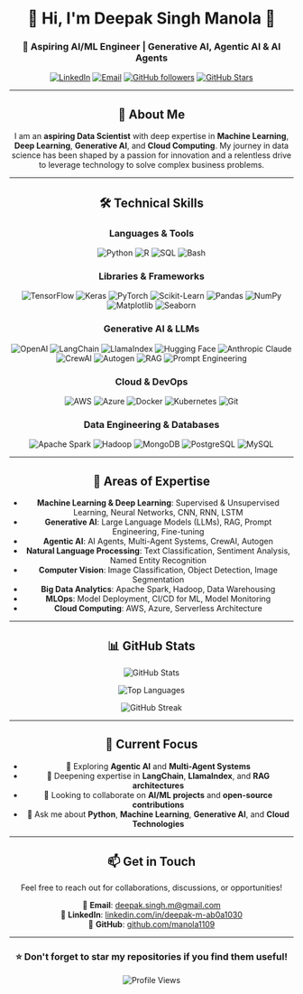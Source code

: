 <div align="center">

# 👋 Hi, I'm **Deepak Singh Manola** 🚀

### 💼 Aspiring AI/ML Engineer | Generative AI, Agentic AI & AI Agents

[![LinkedIn](https://img.shields.io/badge/LinkedIn-0077B5?style=for-the-badge&logo=linkedin&logoColor=white)](https://www.linkedin.com/in/deepak-m-ab0a1030/)
[![Email](https://img.shields.io/badge/Email-D14836?style=for-the-badge&logo=gmail&logoColor=white)](mailto:deepak.singh.m@gmail.com)
[![GitHub followers](https://img.shields.io/github/followers/manola1109?style=for-the-badge&logo=github)](https://github.com/manola1109)
[![GitHub Stars](https://img.shields.io/github/stars/manola1109?style=for-the-badge&logo=github)](https://github.com/manola1109?tab=repositories)

---

## 🌟 About Me

I am an **aspiring Data Scientist** with deep expertise in **Machine Learning**, **Deep Learning**, **Generative AI**, and **Cloud Computing**. My journey in data science has been shaped by a passion for innovation and a relentless drive to leverage technology to solve complex business problems.

---

## 🛠️ Technical Skills

### Languages & Tools
![Python](https://img.shields.io/badge/Python-3776AB?style=for-the-badge&logo=python&logoColor=white)
![R](https://img.shields.io/badge/R-276DC3?style=for-the-badge&logo=r&logoColor=white)
![SQL](https://img.shields.io/badge/SQL-4479A1?style=for-the-badge&logo=postgresql&logoColor=white)
![Bash](https://img.shields.io/badge/Bash-4EAA25?style=for-the-badge&logo=gnu-bash&logoColor=white)

### Libraries & Frameworks
![TensorFlow](https://img.shields.io/badge/TensorFlow-FF6F00?style=for-the-badge&logo=tensorflow&logoColor=white)
![Keras](https://img.shields.io/badge/Keras-D00000?style=for-the-badge&logo=keras&logoColor=white)
![PyTorch](https://img.shields.io/badge/PyTorch-EE4C2C?style=for-the-badge&logo=pytorch&logoColor=white)
![Scikit-Learn](https://img.shields.io/badge/Scikit--Learn-F7931E?style=for-the-badge&logo=scikit-learn&logoColor=white)
![Pandas](https://img.shields.io/badge/Pandas-150458?style=for-the-badge&logo=pandas&logoColor=white)
![NumPy](https://img.shields.io/badge/NumPy-013243?style=for-the-badge&logo=numpy&logoColor=white)
![Matplotlib](https://img.shields.io/badge/Matplotlib-3776AB?style=for-the-badge&logo=python&logoColor=white)
![Seaborn](https://img.shields.io/badge/Seaborn-3776AB?style=for-the-badge&logo=python&logoColor=white)

### Generative AI & LLMs
![OpenAI](https://img.shields.io/badge/OpenAI-412991?style=for-the-badge&logo=openai&logoColor=white)
![LangChain](https://img.shields.io/badge/LangChain-121212?style=for-the-badge&logo=chainlink&logoColor=white)
![LlamaIndex](https://img.shields.io/badge/LlamaIndex-8A2BE2?style=for-the-badge&logo=llama&logoColor=white)
![Hugging Face](https://img.shields.io/badge/Hugging%20Face-FFD21E?style=for-the-badge&logo=huggingface&logoColor=black)
![Anthropic Claude](https://img.shields.io/badge/Anthropic%20Claude-181818?style=for-the-badge&logo=anthropic&logoColor=white)
![CrewAI](https://img.shields.io/badge/CrewAI-FF6B6B?style=for-the-badge&logo=ai&logoColor=white)
![Autogen](https://img.shields.io/badge/Autogen-00C4CC?style=for-the-badge&logo=ai&logoColor=white)
![RAG](https://img.shields.io/badge/RAG-4B8BBE?style=for-the-badge&logo=databricks&logoColor=white)
![Prompt Engineering](https://img.shields.io/badge/Prompt%20Engineering-FF6B6B?style=for-the-badge&logo=openai&logoColor=white)

### Cloud & DevOps
![AWS](https://img.shields.io/badge/AWS-FF9900?style=for-the-badge&logo=amazonaws&logoColor=white)
![Azure](https://img.shields.io/badge/Azure-0078D4?style=for-the-badge&logo=microsoftazure&logoColor=white)
![Docker](https://img.shields.io/badge/Docker-2496ED?style=for-the-badge&logo=docker&logoColor=white)
![Kubernetes](https://img.shields.io/badge/Kubernetes-326CE5?style=for-the-badge&logo=kubernetes&logoColor=white)
![Git](https://img.shields.io/badge/Git-F05032?style=for-the-badge&logo=git&logoColor=white)

### Data Engineering & Databases
![Apache Spark](https://img.shields.io/badge/Apache%20Spark-E25A1C?style=for-the-badge&logo=apachespark&logoColor=white)
![Hadoop](https://img.shields.io/badge/Hadoop-66CCFF?style=for-the-badge&logo=apachehadoop&logoColor=black)
![MongoDB](https://img.shields.io/badge/MongoDB-47A248?style=for-the-badge&logo=mongodb&logoColor=white)
![PostgreSQL](https://img.shields.io/badge/PostgreSQL-336791?style=for-the-badge&logo=postgresql&logoColor=white)
![MySQL](https://img.shields.io/badge/MySQL-4479A1?style=for-the-badge&logo=mysql&logoColor=white)

---

## 🔬 Areas of Expertise

- **Machine Learning & Deep Learning**: Supervised & Unsupervised Learning, Neural Networks, CNN, RNN, LSTM
- **Generative AI**: Large Language Models (LLMs), RAG, Prompt Engineering, Fine-tuning
- **Agentic AI**: AI Agents, Multi-Agent Systems, CrewAI, Autogen
- **Natural Language Processing**: Text Classification, Sentiment Analysis, Named Entity Recognition
- **Computer Vision**: Image Classification, Object Detection, Image Segmentation
- **Big Data Analytics**: Apache Spark, Hadoop, Data Warehousing
- **MLOps**: Model Deployment, CI/CD for ML, Model Monitoring
- **Cloud Computing**: AWS, Azure, Serverless Architecture

---

## 📊 GitHub Stats

<div align="center">

![GitHub Stats](https://github-readme-stats.vercel.app/api?username=manola1109&show_icons=true&theme=radical)

![Top Languages](https://github-readme-stats.vercel.app/api/top-langs/?username=manola1109&layout=compact&theme=radical)

![GitHub Streak](https://github-readme-streak-stats.herokuapp.com/?user=manola1109&theme=radical)

</div>

---

## 🎯 Current Focus

- 🔭 Exploring **Agentic AI** and **Multi-Agent Systems**
- 🌱 Deepening expertise in **LangChain**, **LlamaIndex**, and **RAG architectures**
- 👯 Looking to collaborate on **AI/ML projects** and **open-source contributions**
- 💬 Ask me about **Python**, **Machine Learning**, **Generative AI**, and **Cloud Technologies**

---

## 📫 Get in Touch

Feel free to reach out for collaborations, discussions, or opportunities!

📧 **Email**: deepak.singh.m@gmail.com  
💼 **LinkedIn**: [linkedin.com/in/deepak-m-ab0a1030](https://www.linkedin.com/in/deepak-m-ab0a1030/)  
🐙 **GitHub**: [github.com/manola1109](https://github.com/manola1109)

---

<div align="center">

### ⭐ Don't forget to star my repositories if you find them useful!

![Profile Views](https://komarev.com/ghpvc/?username=manola1109&color=blueviolet&style=for-the-badge)

</div>
